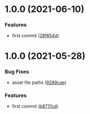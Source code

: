 # 1.0.0 (2021-06-10)


### Features

* first commit ([28f854d](https://github.com/daneisburgh/daneisburgh.com/commit/28f854d7b9f1351dc1f2c55bd6d6e0886c237bc3))

# 1.0.0 (2021-05-28)


### Bug Fixes

* asset file paths ([9289cae](https://github.com/daneisburgh/daneisburgh.com/commit/9289cae36e8470b601d98240c7106fa4cd7c505d))


### Features

* first commit ([b8717cd](https://github.com/daneisburgh/daneisburgh.com/commit/b8717cd9af77d195f490231274e5be3515302009))
